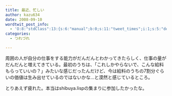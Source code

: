 ```yaml
---
title: 最近、忙しい
author: kazu634
date: 2008-09-10
wordtwit_post_info:
  - 'O:8:"stdClass":13:{s:6:"manual";b:0;s:11:"tweet_times";i:1;s:5:"delay";i:0;s:7:"enabled";i:1;s:10:"separation";s:2:"60";s:7:"version";s:3:"3.7";s:14:"tweet_template";b:0;s:6:"status";i:2;s:6:"result";a:0:{}s:13:"tweet_counter";i:2;s:13:"tweet_log_ids";a:1:{i:0;i:4265;}s:9:"hash_tags";a:0:{}s:8:"accounts";a:1:{i:0;s:7:"kazu634";}}'
categories:
  - つれづれ

---
```

<div class="section">
<p>
    周囲の人が自分の仕事をする能力がだんだんとわかってきたらしく、仕事の量がだんだんと増えてきている。最初のうちは、「これしかやらないで、こんな給料もらっていいの？」みたいな感じだったんだけど、今は給料のうちの7割分ぐらいの価値は生み出せているのではないかな…と漠然と感じているところ。
</p>
  
<p>
    とりあえず疲れた。本当はshibuya.lispの集まりに参加したかったな。
</p>
</div>
